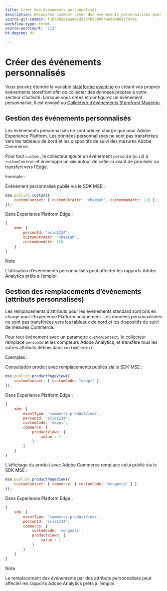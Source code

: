 ```yaml
---
title: Créer des événements personnalisés
description: Découvrez comment créer des événements personnalisés pour connecter vos données Adobe Commerce à d’autres produits Adobe DX.
source-git-commit: f167002e1aa401d223f0830954ab09b66017476e
workflow-type: tm+mt
source-wordcount: '213'
ht-degree: 0%

---
```


# Créer des événements personnalisés

Vous pouvez étendre la variable [plateforme eventing](events.md) en créant vos propres événements storefront afin de collecter des données propres à votre secteur d’activité. Lorsque vous créez et configurez un événement personnalisé, il est envoyé au [Collecteur d’événements Storefront Magento](https://www.npmjs.com/package/@adobe/magento-storefront-event-collector).

## Gestion des événements personnalisés

Les événements personnalisés ne sont pris en charge que pour Adobe Experience Platform. Les données personnalisées ne sont pas transférées vers les tableaux de bord et les dispositifs de suivi des mesures Adobe Commerce.

Pour tout `custom` , le collecteur ajoute un événement `personId` (`ecid`) à `customContext` et enveloppe un `xdm` autour de celle-ci avant de procéder au transfert vers l’Edge.

Exemple :

Événement personnalisé publié via le SDK MSE :

```javascript
mse.publish.custom({
    customContext: { customStrAttr: "cheetah", customNumAttr: 128 },
});
```

Dans Experience Platform Edge :

```javascript
{
    xdm: {
        personId: 'ecid1234',
        customStrAttr: 'cheetah',
        customNumAttr: 128
    }
}
```

>[!NOTE]
>
> L’utilisation d’événements personnalisés peut affecter les rapports Adobe Analytics prêts à l’emploi.

## Gestion des remplacements d’événements (attributs personnalisés)

Les remplacements d’attributs pour les événements standard sont pris en charge pour l’Experience Platform uniquement. Les données personnalisées ne sont pas transférées vers les tableaux de bord et les dispositifs de suivi de mesures Commerce.

Pour tout événement avec un paramètre `customContext`, le collecteur remplace `personId` et les compteurs Adobe Analytics, et transfère tous les autres attributs définis dans `customContext`.

Exemples :

Consultation produit avec remplacements publiés via le SDK MSE :

```javascript
mse.publish.productPageView({
    customContext: { customCode: "okapi" },
});
```

Dans Experience Platform Edge :

```javascript
{
    xdm: {
        eventType: 'commerce.productViews',
        personId: 'ecid1234',
        customCode: 'okapi',
        commerce: {
            productViews: {
                value : 1
            }
        }
    }
}
```

L’affichage du produit avec Adobe Commerce remplace celui publié via le SDK MSE :

```javascript
mse.publish.productPageView({
    customContext: { commerce: { customCode: "mongoose" } },
});
```

Dans Experience Platform Edge :

```javascript
{
    xdm: {
        eventType: 'commerce.productViews',
        personId: 'ecid1234',
        commerce: {
            customCode: 'mongoose',
            productViews: {
                value : 1
            }
        }
    }
}
```

>[!NOTE]
>
> Le remplacement des événements par des attributs personnalisés peut affecter les rapports Adobe Analytics prêts à l’emploi.
